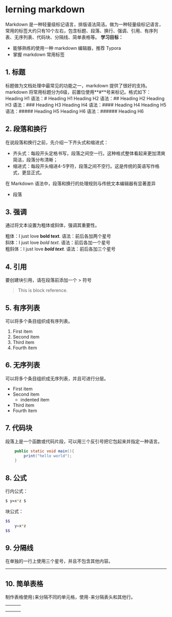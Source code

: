 # lerning markdown
Markdown 是一种轻量级标记语言，排版语法简洁。做为一种轻量级标记语言，常用的标签大约只有10个左右，包含标题、段落、换行、强调、引用、有序列表、无序列表、代码块、分隔线、简单表格等。
**学习目标：**

* 能够熟练的使用一种 markdown 编辑器，推荐 Typora
* 掌握 markdown 常用标签

## 1. 标题
标题做为文档处理中最常见的功能之一，markdown 提供了很好的支持。markdown 将常用标题分为6级，前置位使用**#**号来标记。格式如下：
Heading H1        语法：# Heading H1
Heading H2        语法：## Heading H2
Heading H3        语法：### Heading H3
Heading H4        语法：#### Heading H4
Heading H5        语法：##### Heading H5
Heading H6        语法：###### Heading H6

## 2. 段落和换行
在说段落和换行之前，先介绍一下齐头式和缩进式：  
* 齐头式：每段开头定格书写，段落之间空一行。这种格式整体看起来更加清爽简洁，段落分布清晰；
* 缩进式：每段开头缩进4-5字符，段落之间不空行。这是传统的英语写作格式，更显正式。  

在 Markdown 语法中，段落和换行的处理规则与传统文本编辑器有显著差异
* 段落

## 3. 强调
通过将文本设置为粗体或斜体，强调其重要性。  

粗体：I just love **bold text**.              语法：前后各加两个星号  
斜体：I just love *bold text*.                     语法：前后各加一个星号  
粗斜体：I just love ***bold text***.       语法：前后各加三个星号  
## 4. 引用
要创建块引用，请在段落前添加一个 > 符号  

> This is block reference.  

## 5. 有序列表
可以将多个条目组织成有序列表。  

1. First item
2. Second item
3. Third item
4. Fourth item
## 6. 无序列表
可以将多个条目组织成无序列表，并且可进行分层。  

* First item
* Second item
  * indented item
* Third item
* Fourth item
## 7. 代码块
段落上是一个函数或代码片段，可以用三个反引号把它包起来并指定一种语言。  

```java
    public static void main(){
        print("hello world");
    }
```
## 8. 公式
行内公式：  
``` bash
$ y=x*z $
```

块公式：

``` bash
$$
	y=x*z
$$
```

## 9. 分隔线
在单独的一行上使用三个星号，并且不包含其他内容。  

***

## 10. 简单表格
制作表格使用`|`来分隔不同的单元格，使用`-`来分隔表头和其他行。  

|      |      |      |
| ---- | ---- | ---- |
|      |      |      |
|      |      |      |
|      |      |      |

